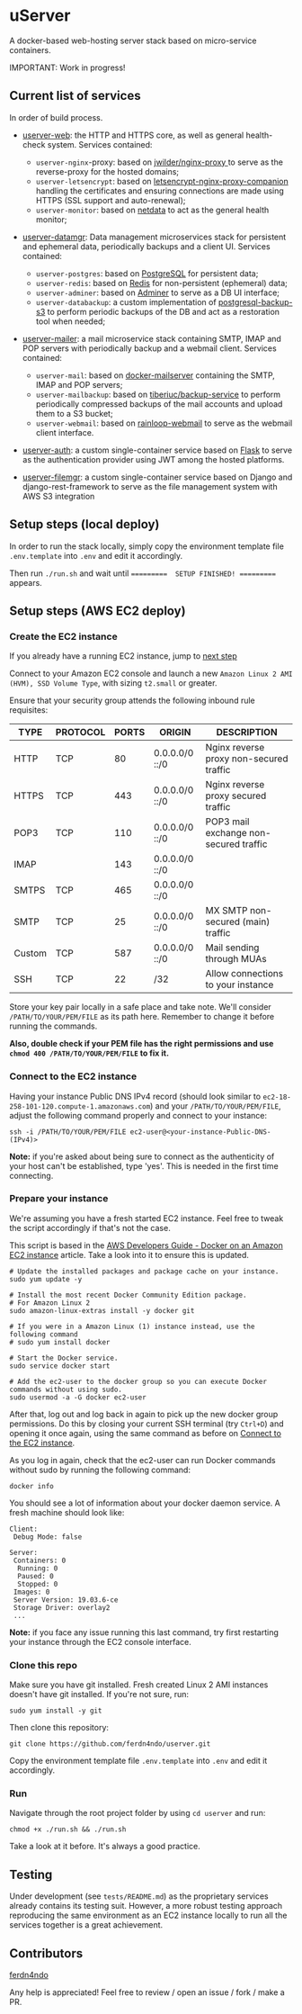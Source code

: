 # uServer

A docker-based web-hosting server stack based on micro-service containers.

IMPORTANT: Work in progress!

## Current list of services

In order of build process.


* [userver-web](https://github.com/ferdn4ndo/userver-web): the HTTP and HTTPS core, as well as general health-check system. Services contained:
    * `userver-nginx`-proxy: based on [jwilder/nginx-proxy
](https://github.com/nginx-proxy/nginx-proxy) to serve as the reverse-proxy for the hosted domains;
    * `userver-letsencrypt`: based on [letsencrypt-nginx-proxy-companion](https://github.com/nginx-proxy/docker-letsencrypt-nginx-proxy-companion) handling the certificates and ensuring connections are made using HTTPS (SSL support and auto-renewal);
    * `userver-monitor`: based on [netdata](https://github.com/netdata/netdata) to act as the general health monitor;


* [userver-datamgr](https://github.com/ferdn4ndo/userver-datamgr): Data management microservices stack for persistent and ephemeral data, periodically backups and a client UI. Services contained:
    * `userver-postgres`: based on [PostgreSQL](https://hub.docker.com/_/postgres) for persistent data;
    * `userver-redis`: based on [Redis](https://hub.docker.com/_/redis) for non-persistent (ephemeral) data;
    * `userver-adminer`: based on [Adminer](https://hub.docker.com/_/adminer/) to serve as a DB UI interface;
    * `userver-databackup`: a custom implementation of [postgresql-backup-s3](https://github.com/itbm/postgresql-backup-s3) to perform periodic backups of the DB and act as a restoration tool when needed; 


* [userver-mailer](https://github.com/ferdn4ndo/userver-mailer): a mail microservice stack containing SMTP, IMAP and POP servers with periodically backup and a webmail client. Services contained:
    * `userver-mail`: based on [docker-mailserver](https://github.com/tomav/docker-mailserver) containing the SMTP, IMAP and POP servers;
    * `userver-mailbackup`: based on [tiberiuc/backup-service](https://github.com/tiberiuc/docker-backup-service) to perform periodically compressed backups of the mail accounts and upload them to a S3 bucket;
    * `userver-webmail`: based on [rainloop-webmail](https://github.com/RainLoop/rainloop-webmail) to serve as the webmail client interface.


* [userver-auth](https://github.com/ferdn4ndo/userver-auth): a custom single-container service based on [Flask](https://github.com/pallets/flask) to serve as the authentication provider using JWT among the hosted platforms.


* [userver-filemgr](https://github.com/ferdn4ndo/userver-filemgr): a custom single-container service based on Django and django-rest-framework to serve as the file management system with AWS S3 integration


## Setup steps (local deploy)

In order to run the stack locally, simply copy the environment template file `.env.template` into `.env` and edit it accordingly.

Then run `./run.sh` and wait until `=========  SETUP FINISHED! =========` appears.


## Setup steps (AWS EC2 deploy)

### Create the EC2 instance

If you already have a running EC2 instance, jump to [next step](#Connect-to-the-EC2-instance)

Connect to your Amazon EC2 console and launch a new `Amazon Linux 2 AMI (HVM), SSD Volume Type`, with sizing `t2.small` or greater.

Ensure that your security group attends the following inbound rule requisites:

| TYPE   | PROTOCOL | PORTS | ORIGIN         | DESCRIPTION                             |
|--------|----------|-------|----------------|-----------------------------------------|
| HTTP   | TCP      | 80    | 0.0.0.0/0 ::/0 | Nginx reverse proxy non-secured traffic |
| HTTPS  | TCP      | 443   | 0.0.0.0/0 ::/0 | Nginx reverse proxy secured traffic     |
| POP3   | TCP      | 110   | 0.0.0.0/0 ::/0 | POP3 mail exchange non-secured traffic  |
| IMAP   |          | 143   | 0.0.0.0/0 ::/0 |                                         |
| SMTPS  | TCP      | 465   | 0.0.0.0/0 ::/0 |                                         |
| SMTP   | TCP      | 25    | 0.0.0.0/0 ::/0 | MX SMTP non-secured (main) traffic      |
| Custom | TCP      | 587   | 0.0.0.0/0 ::/0 | Mail sending through MUAs               |
| SSH    | TCP      | 22    | <your-ip>/32   | Allow connections to your instance      |

Store your key pair locally in a safe place and take note. We'll consider `/PATH/TO/YOUR/PEM/FILE` as its path here. Remember to change it before running the commands. 

**Also, double check if your PEM file has the right permissions and use `chmod 400 /PATH/TO/YOUR/PEM/FILE` to fix it.**

### Connect to the EC2 instance

Having your instance Public DNS IPv4 record (should look similar to `ec2-18-258-101-120.compute-1.amazonaws.com`) and your `/PATH/TO/YOUR/PEM/FILE`, adjust the following command properly and connect to your instance:

```
ssh -i /PATH/TO/YOUR/PEM/FILE ec2-user@<your-instance-Public-DNS-(IPv4)>
```

**Note:** if you're asked about being sure to connect as the authenticity of your host can't be established, type 'yes'. This is needed in the first time connecting. 

### Prepare your instance

We're assuming you have a fresh started EC2 instance. Feel free to tweak the script accordingly if that's not the case.

This script is based in the [AWS Developers Guide - Docker on an Amazon EC2 instance](https://docs.aws.amazon.com/AmazonECS/latest/developerguide/docker-basics.html) article. Take a look into it to ensure this is updated. 

```shell script
# Update the installed packages and package cache on your instance.
sudo yum update -y

# Install the most recent Docker Community Edition package.
# For Amazon Linux 2
sudo amazon-linux-extras install -y docker git

# If you were in a Amazon Linux (1) instance instead, use the following command
# sudo yum install docker

# Start the Docker service.
sudo service docker start

# Add the ec2-user to the docker group so you can execute Docker commands without using sudo.
sudo usermod -a -G docker ec2-user
```

After that, log out and log back in again to pick up the new docker group permissions. 
Do this by closing your current SSH terminal (try `Ctrl+D`) and opening it once again, using the same command as before on [Connect to the EC2 instance](Connect-to-the-EC2-instance).

As you log in again, check that the ec2-user can run Docker commands without sudo by running the following command:

```
docker info
```

You should see a lot of information about your docker daemon service. A fresh machine should look like:

```
Client:
 Debug Mode: false

Server:
 Containers: 0
  Running: 0
  Paused: 0
  Stopped: 0
 Images: 0
 Server Version: 19.03.6-ce
 Storage Driver: overlay2
 ...
```

**Note:** if you face any issue running this last command, try first restarting your instance through the EC2 console interface.

### Clone this repo

Make sure you have git installed. Fresh created Linux 2 AMI instances doesn't have git installed. If you're not sure, run:

```
sudo yum install -y git
```

Then clone this repository:

```
git clone https://github.com/ferdn4ndo/userver.git
```

Copy the environment template file `.env.template` into `.env` and edit it accordingly.

### Run

Navigate through the root project folder by using `cd userver` and run:
 
```
chmod +x ./run.sh && ./run.sh
```

Take a look at it before. It's always a good practice.


## Testing

Under development (see `tests/README.md`) as the proprietary services already contains its testing suit. However, a more robust testing approach reproducing the same environment as an EC2 instance locally to run all the services together is a great achievement.


## Contributors

[ferdn4ndo](https://github.com/ferdn4ndo)


Any help is appreciated! Feel free to review / open an issue / fork / make a PR.
